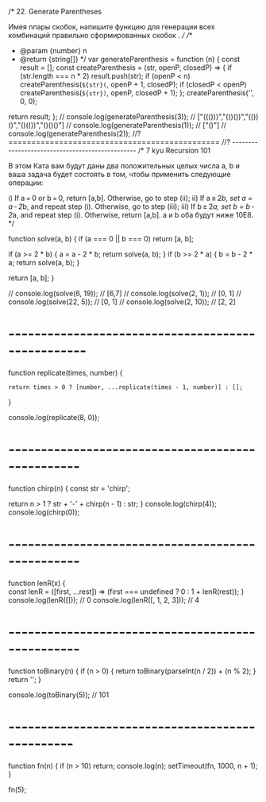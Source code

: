 /*
22. Generate Parentheses

Имея nпары скобок, напишите функцию для генерации всех комбинаций правильно 
сформированных скобок .
*/
/**
 * @param {number} n
 * @return {string[]}
 */
var generateParenthesis = function (n) {
  const result = [];
  const createParenthesis = (str, openP, closedP) => {
    if (str.length === n * 2) result.push(str);
    if (openP < n) createParenthesis(`${str}(`, openP + 1, closedP);
    if (closedP < openP) createParenthesis(`${str})`, openP, closedP + 1);
  };
  createParenthesis('', 0, 0);

  return result;
};
// console.log(generateParenthesis(3)); // ["((()))","(()())","(())()","()(())","()()()"]
// console.log(generateParenthesis(1)); // ["()"]
// console.log(generateParenthesis(2));
//? ==============================================
//? ------------------------------------------------
/*
7 kyu
Recursion 101

В этом Ката вам будут даны два положительных целых числа a, b и ваша задача будет состоять 
в том, чтобы применить следующие операции:

i) If a = 0 or b = 0, return [a,b]. Otherwise, go to step (ii);
ii) If a ≥ 2*b, set a = a - 2*b, and repeat step (i). Otherwise, go to step (iii);
iii) If b ≥ 2*a, set b = b - 2*a, and repeat step (i). Otherwise, return [a,b].
a и b оба будут ниже 10E8.
*/

function solve(a, b) {
  if (a === 0 || b === 0) return [a, b];

  if (a >= 2 * b) {
    a = a - 2 * b;
    return solve(a, b);
  }
  if (b >= 2 * a) {
    b = b - 2 * a;
    return solve(a, b);
  }

  return [a, b];
}

// console.log(solve(6, 19)); // [6,7]
// console.log(solve(2, 1)); // [0, 1]
// console.log(solve(22, 5)); // [0, 1]
// console.log(solve(2, 10)); // [2, 2]
# --------------------------------------------------

function replicate(times, number) {
	
	return times > 0 ? [number, ...replicate(times - 1, number)] : [];
}

console.log(replicate(8, 0));

# -------------------------------------------------
function chirp(n) {
  const str = 'chirp';

  return n > 1 ? str + '-' + chirp(n - 1) : str;
}
console.log(chirp(4));
console.log(chirp(0));
# -------------------------------------------------
function lenR(x) {  
const lenR = ([first, ...rest]) => (first === undefined ? 0 : 1 + lenR(rest));
}
console.log(lenR([])); // 0
console.log(lenR([, 1, 2, 3])); // 4
# -------------------------------------------------
function toBinary(n) {
  if (n > 0) {
    return toBinary(parseInt(n / 2)) + (n % 2);
  }
  return '';
}

console.log(toBinary(5)); // 101
# ------------------------------------------------
function fn(n) {
  if (n > 10) return;
  console.log(n);
  setTimeout(fn, 1000, n + 1);
}

fn(5);
